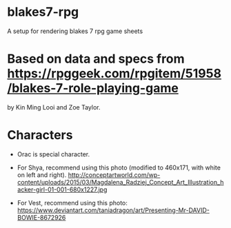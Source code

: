 # blakes7-rpg
A setup for rendering blakes 7 rpg game sheets

# Based on data and specs from https://rpggeek.com/rpgitem/51958/blakes-7-role-playing-game
by Kin Ming Looi and Zoe Taylor.

# Characters

* Orac is special character.

* For Shya, recommend using this photo (modified to 460x171, with white on left and right).  http://conceptartworld.com/wp-content/uploads/2015/03/Magdalena_Radziej_Concept_Art_Illustration_hacker-girl-01-001-680x1227.jpg

* For Vest, recommend using this photo: 
https://www.deviantart.com/taniadragon/art/Presenting-Mr-DAVID-BOWIE-8672926